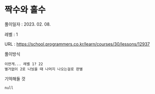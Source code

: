 # 짝수와 홀수
풀이일자 : 2023. 02. 08.  
    
레벨 : 1    

URL : https://school.programmers.co.kr/learn/courses/30/lessons/12937  
    
풀이방식    

    이딴게... 레벨 1? 22
    별거없이 2로 나눴을 때 나머지 나오는걸로 판별


기억해둘 것  
    
    null
